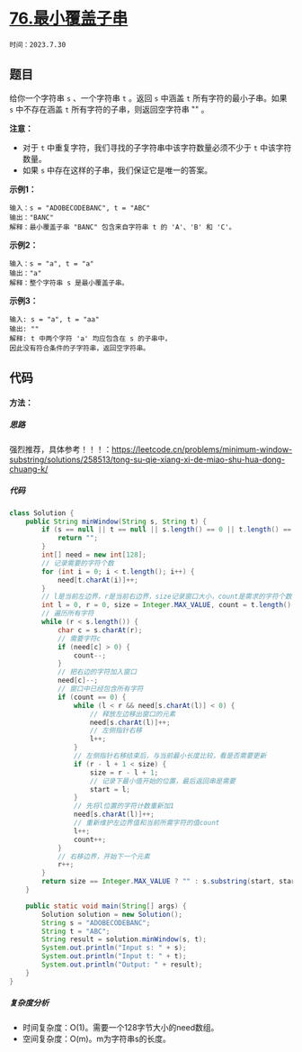 # [76.最小覆盖子串](https://leetcode.cn/problems/minimum-window-substring/)

`时间：2023.7.30`

## 题目

给你一个字符串 `s` 、一个字符串 `t` 。返回 `s` 中涵盖 `t` 所有字符的最小子串。如果 `s` 中不存在涵盖 `t` 所有字符的子串，则返回空字符串 "" 。

**注意：**
- 对于 `t` 中重复字符，我们寻找的子字符串中该字符数量必须不少于 `t` 中该字符数量。
- 如果 `s` 中存在这样的子串，我们保证它是唯一的答案。

**示例1：**

```
输入：s = "ADOBECODEBANC", t = "ABC"
输出："BANC"
解释：最小覆盖子串 "BANC" 包含来自字符串 t 的 'A'、'B' 和 'C'。
```

**示例2：**

```
输入：s = "a", t = "a"
输出："a"
解释：整个字符串 s 是最小覆盖子串。
```

**示例3：**

```
输入: s = "a", t = "aa"
输出: ""
解释: t 中两个字符 'a' 均应包含在 s 的子串中，
因此没有符合条件的子字符串，返回空字符串。
```

## 代码

#### 方法：

##### 思路

强烈推荐，具体参考！！！：https://leetcode.cn/problems/minimum-window-substring/solutions/258513/tong-su-qie-xiang-xi-de-miao-shu-hua-dong-chuang-k/

##### 代码

```java
class Solution {
    public String minWindow(String s, String t) {
        if (s == null || t == null || s.length() == 0 || t.length() == 0) {
            return "";
        }
        int[] need = new int[128];
        // 记录需要的字符个数
        for (int i = 0; i < t.length(); i++) {
            need[t.charAt(i)]++;
        }
        // l是当前左边界，r是当前右边界，size记录窗口大小，count是需求的字符个数，start是最小覆盖串开始的index
        int l = 0, r = 0, size = Integer.MAX_VALUE, count = t.length(), start = 0;
        // 遍历所有字符
        while (r < s.length()) {
            char c = s.charAt(r);
            // 需要字符c
            if (need[c] > 0) {
                count--;
            }
            // 把右边的字符加入窗口
            need[c]--;
            // 窗口中已经包含所有字符
            if (count == 0) {
                while (l < r && need[s.charAt(l)] < 0) {
                    // 释放左边移出窗口的元素
                    need[s.charAt(l)]++;
                    // 左侧指针右移
                    l++;
                }
                // 左侧指针右移结束后，与当前最小长度比较，看是否需要更新
                if (r - l + 1 < size) {
                    size = r - l + 1;
                    // 记录下最小值开始的位置，最后返回串是需要
                    start = l;
                }
                // 先将l位置的字符计数重新加1
                need[s.charAt(l)]++;
                // 重新维护左边界值和当前所需字符的值count
                l++;
                count++;
            }
            // 右移边界，开始下一个元素
            r++;
        }
        return size == Integer.MAX_VALUE ? "" : s.substring(start, start + size);
    }

    public static void main(String[] args) {
        Solution solution = new Solution();
        String s = "ADOBECODEBANC";
        String t = "ABC";
        String result = solution.minWindow(s, t);
        System.out.println("Input s: " + s);
        System.out.println("Input t: " + t);
        System.out.println("Output: " + result);
    }
}
```

##### 复杂度分析

- 时间复杂度：O(1)。需要一个128字节大小的need数组。
- 空间复杂度：O(m)。m为字符串s的长度。